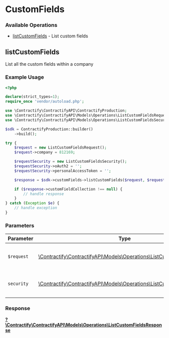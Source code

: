 # CustomFields

### Available Operations

* [listCustomFields](#listcustomfields) - List custom fields

## listCustomFields

List all the custom fields within a company

### Example Usage

```php
<?php

declare(strict_types=1);
require_once 'vendor/autoload.php';

use \Contractify\ContractifyAPI\ContractifyProduction;
use \Contractify\ContractifyAPI\Models\Operations\ListCustomFieldsRequest;
use \Contractify\ContractifyAPI\Models\Operations\ListCustomFieldsSecurity;

$sdk = ContractifyProduction::builder()
    ->build();

try {
    $request = new ListCustomFieldsRequest();
    $request->company = 812169;

    $requestSecurity = new ListCustomFieldsSecurity();
    $requestSecurity->oAuth2 = '';
    $requestSecurity->personalAccessToken = '';

    $response = $sdk->customFields->listCustomFields($request, $requestSecurity);

    if ($response->customFieldCollection !== null) {
        // handle response
    }
} catch (Exception $e) {
    // handle exception
}
```

### Parameters

| Parameter                                                                                                                     | Type                                                                                                                          | Required                                                                                                                      | Description                                                                                                                   |
| ----------------------------------------------------------------------------------------------------------------------------- | ----------------------------------------------------------------------------------------------------------------------------- | ----------------------------------------------------------------------------------------------------------------------------- | ----------------------------------------------------------------------------------------------------------------------------- |
| `$request`                                                                                                                    | [\Contractify\ContractifyAPI\Models\Operations\ListCustomFieldsRequest](../../models/operations/ListCustomFieldsRequest.md)   | :heavy_check_mark:                                                                                                            | The request object to use for the request.                                                                                    |
| `security`                                                                                                                    | [\Contractify\ContractifyAPI\Models\Operations\ListCustomFieldsSecurity](../../models/operations/ListCustomFieldsSecurity.md) | :heavy_check_mark:                                                                                                            | The security requirements to use for the request.                                                                             |


### Response

**[?\Contractify\ContractifyAPI\Models\Operations\ListCustomFieldsResponse](../../models/operations/ListCustomFieldsResponse.md)**

